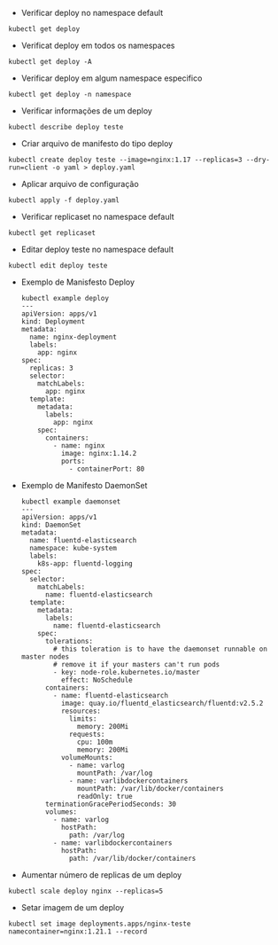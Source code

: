 - Verificar deploy no namespace default
```
kubectl get deploy
```


- Verificat deploy em todos os namespaces
```
kubectl get deploy -A
```


- Verificar deploy em algum namespace especifico
```
kubectl get deploy -n namespace
```


- Verificar informações  de um deploy
```
kubectl describe deploy teste
```


- Criar arquivo de manifesto do tipo deploy
```
kubectl create deploy teste --image=nginx:1.17 --replicas=3 --dry-run=client -o yaml > deploy.yaml
```


- Aplicar arquivo de configuração 
```
kubectl apply -f deploy.yaml
```


- Verificar replicaset no namespace default
```
kubectl get replicaset
```


- Editar deploy teste no namespace default
```
kubectl edit deploy teste
```


- Exemplo de Manisfesto Deploy   
    ```
    kubectl example deploy
    ---
    apiVersion: apps/v1
    kind: Deployment
    metadata:
      name: nginx-deployment
      labels:
        app: nginx
    spec:
      replicas: 3
      selector:
        matchLabels:
          app: nginx
      template:
        metadata:
          labels:
            app: nginx
        spec:
          containers:
            - name: nginx
              image: nginx:1.14.2
              ports:
                - containerPort: 80
    ```
    
- Exemplo de Manifesto DaemonSet
    ```
    kubectl example daemonset
    ---
    apiVersion: apps/v1
    kind: DaemonSet
    metadata:
      name: fluentd-elasticsearch
      namespace: kube-system
      labels:
        k8s-app: fluentd-logging
    spec:
      selector:
        matchLabels:
          name: fluentd-elasticsearch
      template:
        metadata:
          labels:
            name: fluentd-elasticsearch
        spec:
          tolerations:
            # this toleration is to have the daemonset runnable on master nodes
            # remove it if your masters can't run pods
            - key: node-role.kubernetes.io/master
              effect: NoSchedule
          containers:
            - name: fluentd-elasticsearch
              image: quay.io/fluentd_elasticsearch/fluentd:v2.5.2
              resources:
                limits:
                  memory: 200Mi
                requests:
                  cpu: 100m
                  memory: 200Mi
              volumeMounts:
                - name: varlog
                  mountPath: /var/log
                - name: varlibdockercontainers
                  mountPath: /var/lib/docker/containers
                  readOnly: true
          terminationGracePeriodSeconds: 30
          volumes:
            - name: varlog
              hostPath:
                path: /var/log
            - name: varlibdockercontainers
              hostPath:
                path: /var/lib/docker/containers
    ```
    
    
- Aumentar número de replicas de um deploy
```
kubectl scale deploy nginx --replicas=5
```


- Setar imagem de um deploy
```
kubectl set image deployments.apps/nginx-teste namecontainer=nginx:1.21.1 --record
```

